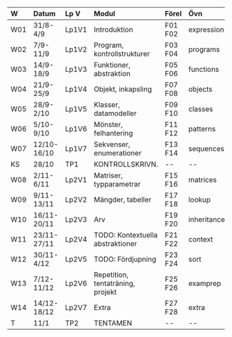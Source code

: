 | W   | Datum       | Lp V  | Modul                             | Förel   | Övn         | Lab         |
|:----|:------------|:------|:----------------------------------|:--------|:------------|:------------|
| W01 | 31/8-4/9    | Lp1V1 | Introduktion                      | F01 F02 | expressions | kojo        |
| W02 | 7/9-11/9    | Lp1V2 | Program, kontrollstrukturer       | F03 F04 | programs    | --          |
| W03 | 14/9-18/9   | Lp1V3 | Funktioner, abstraktion           | F05 F06 | functions   | irritext    |
| W04 | 21/9-25/9   | Lp1V4 | Objekt, inkapsling                | F07 F08 | objects     | blockmole   |
| W05 | 28/9-2/10   | Lp1V5 | Klasser, datamodeller             | F09 F10 | classes     | --          |
| W06 | 5/10-9/10   | Lp1V6 | Mönster, felhantering             | F11 F12 | patterns    | blockbattle |
| W07 | 12/10-16/10 | Lp1V7 | Sekvenser, enumerationer          | F13 F14 | sequences   | shuffle     |
| KS  | 28/10       | TP1   | KONTROLLSKRIVN.                   | --      | --          | --          |
| W08 | 2/11-6/11   | Lp2V1 | Matriser, typparametrar           | F15 F16 | matrices    | life        |
| W09 | 9/11-13/11  | Lp2V2 | Mängder, tabeller                 | F17 F18 | lookup      | words       |
| W10 | 16/11-20/11 | Lp2V3 | Arv                               | F19 F20 | inheritance | snake0      |
| W11 | 23/11-27/11 | Lp2V4 | TODO: Kontextuella abstraktioner  | F21 F22 | context     | snake1      |
| W12 | 30/11-4/12  | Lp2V5 | TODO: Fördjupning                 | F23 F24 | sort        | --          |
| W13 | 7/12-11/12  | Lp2V6 | Repetition, tentaträning, projekt | F25 F26 | examprep    | Projekt     |
| W14 | 14/12-18/12 | Lp2V7 | Extra                             | F27 F28 | extra       | --          |
| T   | 11/1        | TP2   | TENTAMEN                          | --      | --          | --          |